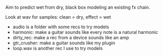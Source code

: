 Aim to predict wet from dry, black box modeling an existing fx chain.

Look at wav for samples:
clean = dry, effect = wet
- audio is a folder with some recs to try models
- harmonic: make a guitar sounds like every note is a natural harmonic
- dirty_rec: make a rec from a device sounds like an amp
- gtr_crusher: make a guitar sounds like my plugin
- loop.wav is another rec I use to try models
